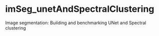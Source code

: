 # imSeg_unetAndSpectralClustering
Image segmentation: Building and benchmarking UNet and Spectral clustering 
